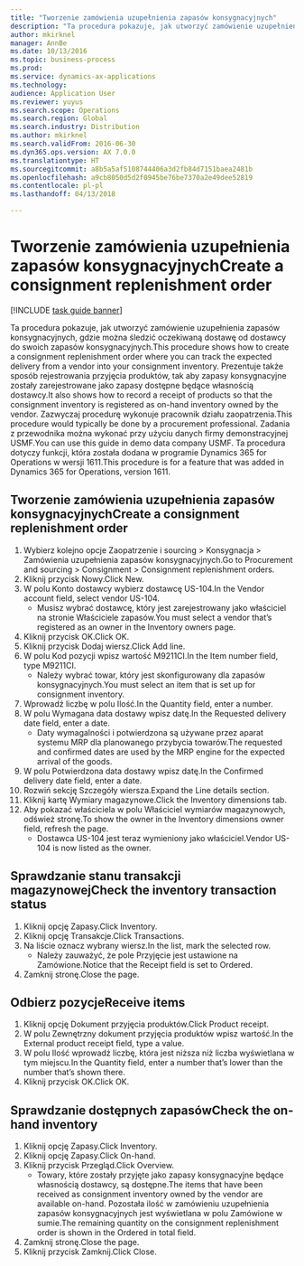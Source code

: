 ```yaml
---
title: "Tworzenie zamówienia uzupełnienia zapasów konsygnacyjnych"
description: "Ta procedura pokazuje, jak utworzyć zamówienie uzupełnienia zapasów konsygnacyjnych, gdzie można śledzić oczekiwaną dostawę od dostawcy do swoich zapasów konsygnacyjnych."
author: mkirknel
manager: AnnBe
ms.date: 10/13/2016
ms.topic: business-process
ms.prod: 
ms.service: dynamics-ax-applications
ms.technology: 
audience: Application User
ms.reviewer: yuyus
ms.search.scope: Operations
ms.search.region: Global
ms.search.industry: Distribution
ms.author: mkirknel
ms.search.validFrom: 2016-06-30
ms.dyn365.ops.version: AX 7.0.0
ms.translationtype: HT
ms.sourcegitcommit: a8b5a5af5108744406a3d2fb84d7151baea2481b
ms.openlocfilehash: a9cb8050d5d2f0945be76be7370a2e49dee52819
ms.contentlocale: pl-pl
ms.lasthandoff: 04/13/2018

---
```

# <a name="create-a-consignment-replenishment-order"></a><span data-ttu-id="532ff-103">Tworzenie zamówienia uzupełnienia zapasów konsygnacyjnych</span><span class="sxs-lookup"><span data-stu-id="532ff-103">Create a consignment replenishment order</span></span>

[!INCLUDE [task guide banner](../../includes/task-guide-banner.md)]

<span data-ttu-id="532ff-104">Ta procedura pokazuje, jak utworzyć zamówienie uzupełnienia zapasów konsygnacyjnych, gdzie można śledzić oczekiwaną dostawę od dostawcy do swoich zapasów konsygnacyjnych.</span><span class="sxs-lookup"><span data-stu-id="532ff-104">This procedure shows how to create a consignment replenishment order where you can track the expected delivery from a vendor into your consignment inventory.</span></span> <span data-ttu-id="532ff-105">Prezentuje także sposób rejestrowania przyjęcia produktów, tak aby zapasy konsygnacyjne zostały zarejestrowane jako zapasy dostępne będące własnością dostawcy.</span><span class="sxs-lookup"><span data-stu-id="532ff-105">It also shows how to record a receipt of products so that the consignment inventory is registered as on-hand inventory owned by the vendor.</span></span> <span data-ttu-id="532ff-106">Zazwyczaj procedurę wykonuje pracownik działu zaopatrzenia.</span><span class="sxs-lookup"><span data-stu-id="532ff-106">This procedure would typically be done by a procurement professional.</span></span> <span data-ttu-id="532ff-107">Zadania z przewodnika można wykonać przy użyciu danych firmy demonstracyjnej USMF.</span><span class="sxs-lookup"><span data-stu-id="532ff-107">You can use this guide in demo data company USMF.</span></span> <span data-ttu-id="532ff-108">Ta procedura dotyczy funkcji, która została dodana w programie Dynamics 365 for Operations w wersji 1611.</span><span class="sxs-lookup"><span data-stu-id="532ff-108">This procedure is for a feature that was added in Dynamics 365 for Operations, version 1611.</span></span>




## <a name="create-a-consignment-replenishment-order"></a><span data-ttu-id="532ff-109">Tworzenie zamówienia uzupełnienia zapasów konsygnacyjnych</span><span class="sxs-lookup"><span data-stu-id="532ff-109">Create a consignment replenishment order</span></span>
1. <span data-ttu-id="532ff-110">Wybierz kolejno opcje Zaopatrzenie i sourcing > Konsygnacja > Zamówienia uzupełnienia zapasów konsygnacyjnych.</span><span class="sxs-lookup"><span data-stu-id="532ff-110">Go to Procurement and sourcing > Consignment > Consignment replenishment orders.</span></span>
2. <span data-ttu-id="532ff-111">Kliknij przycisk Nowy.</span><span class="sxs-lookup"><span data-stu-id="532ff-111">Click New.</span></span>
3. <span data-ttu-id="532ff-112">W polu Konto dostawcy wybierz dostawcę US-104.</span><span class="sxs-lookup"><span data-stu-id="532ff-112">In the Vendor account field, select vendor US-104.</span></span>
    * <span data-ttu-id="532ff-113">Musisz wybrać dostawcę, który jest zarejestrowany jako właściciel na stronie Właściciele zapasów.</span><span class="sxs-lookup"><span data-stu-id="532ff-113">You must select a vendor that’s registered as an owner in the Inventory owners page.</span></span>  
4. <span data-ttu-id="532ff-114">Kliknij przycisk OK.</span><span class="sxs-lookup"><span data-stu-id="532ff-114">Click OK.</span></span>
5. <span data-ttu-id="532ff-115">Kliknij przycisk Dodaj wiersz.</span><span class="sxs-lookup"><span data-stu-id="532ff-115">Click Add line.</span></span>
6. <span data-ttu-id="532ff-116">W polu Kod pozycji wpisz wartość M9211CI.</span><span class="sxs-lookup"><span data-stu-id="532ff-116">In the Item number field, type M9211CI.</span></span>
    * <span data-ttu-id="532ff-117">Należy wybrać towar, który jest skonfigurowany dla zapasów konsygnacyjnych.</span><span class="sxs-lookup"><span data-stu-id="532ff-117">You must select an item that is set up for consignment inventory.</span></span>  
7. <span data-ttu-id="532ff-118">Wprowadź liczbę w polu Ilość.</span><span class="sxs-lookup"><span data-stu-id="532ff-118">In the Quantity field, enter a number.</span></span>
8. <span data-ttu-id="532ff-119">W polu Wymagana data dostawy wpisz datę.</span><span class="sxs-lookup"><span data-stu-id="532ff-119">In the Requested delivery date field, enter a date.</span></span>
    * <span data-ttu-id="532ff-120">Daty wymagalności i potwierdzona są używane przez aparat systemu MRP dla planowanego przybycia towarów.</span><span class="sxs-lookup"><span data-stu-id="532ff-120">The requested and confirmed dates are used by the MRP engine for the expected arrival of the goods.</span></span>  
9. <span data-ttu-id="532ff-121">W polu Potwierdzona data dostawy wpisz datę.</span><span class="sxs-lookup"><span data-stu-id="532ff-121">In the Confirmed delivery date field, enter a date.</span></span>
10. <span data-ttu-id="532ff-122">Rozwiń sekcję Szczegóły wiersza.</span><span class="sxs-lookup"><span data-stu-id="532ff-122">Expand the Line details section.</span></span>
11. <span data-ttu-id="532ff-123">Kliknij kartę Wymiary magazynowe.</span><span class="sxs-lookup"><span data-stu-id="532ff-123">Click the Inventory dimensions tab.</span></span>
12. <span data-ttu-id="532ff-124">Aby pokazać właściciela w polu Właściciel wymiarów magazynowych, odśwież stronę.</span><span class="sxs-lookup"><span data-stu-id="532ff-124">To show the owner in the Inventory dimensions owner field, refresh the page.</span></span>
    * <span data-ttu-id="532ff-125">Dostawca US-104 jest teraz wymieniony jako właściciel.</span><span class="sxs-lookup"><span data-stu-id="532ff-125">Vendor US-104 is now listed as the owner.</span></span>  

## <a name="check-the-inventory-transaction-status"></a><span data-ttu-id="532ff-126">Sprawdzanie stanu transakcji magazynowej</span><span class="sxs-lookup"><span data-stu-id="532ff-126">Check the inventory transaction status</span></span>
1. <span data-ttu-id="532ff-127">Kliknij opcję Zapasy.</span><span class="sxs-lookup"><span data-stu-id="532ff-127">Click Inventory.</span></span>
2. <span data-ttu-id="532ff-128">Kliknij opcję Transakcje.</span><span class="sxs-lookup"><span data-stu-id="532ff-128">Click Transactions.</span></span>
3. <span data-ttu-id="532ff-129">Na liście oznacz wybrany wiersz.</span><span class="sxs-lookup"><span data-stu-id="532ff-129">In the list, mark the selected row.</span></span>
    * <span data-ttu-id="532ff-130">Należy zauważyć, że pole Przyjęcie jest ustawione na Zamówione.</span><span class="sxs-lookup"><span data-stu-id="532ff-130">Notice that the Receipt field is set to Ordered.</span></span>  
4. <span data-ttu-id="532ff-131">Zamknij stronę.</span><span class="sxs-lookup"><span data-stu-id="532ff-131">Close the page.</span></span>

## <a name="receive-items"></a><span data-ttu-id="532ff-132">Odbierz pozycje</span><span class="sxs-lookup"><span data-stu-id="532ff-132">Receive items</span></span>
1. <span data-ttu-id="532ff-133">Kliknij opcję Dokument przyjęcia produktów.</span><span class="sxs-lookup"><span data-stu-id="532ff-133">Click Product receipt.</span></span>
2. <span data-ttu-id="532ff-134">W polu Zewnętrzny dokument przyjęcia produktów wpisz wartość.</span><span class="sxs-lookup"><span data-stu-id="532ff-134">In the External product receipt field, type a value.</span></span>
3. <span data-ttu-id="532ff-135">W polu Ilość wprowadź liczbę, która jest niższa niż liczba wyświetlana w tym miejscu.</span><span class="sxs-lookup"><span data-stu-id="532ff-135">In the Quantity field, enter a number that’s lower than the number that’s shown there.</span></span>
4. <span data-ttu-id="532ff-136">Kliknij przycisk OK.</span><span class="sxs-lookup"><span data-stu-id="532ff-136">Click OK.</span></span>

## <a name="check-the-on-hand-inventory"></a><span data-ttu-id="532ff-137">Sprawdzanie dostępnych zapasów</span><span class="sxs-lookup"><span data-stu-id="532ff-137">Check the on-hand inventory</span></span>
1. <span data-ttu-id="532ff-138">Kliknij opcję Zapasy.</span><span class="sxs-lookup"><span data-stu-id="532ff-138">Click Inventory.</span></span>
2. <span data-ttu-id="532ff-139">Kliknij opcję Zapasy.</span><span class="sxs-lookup"><span data-stu-id="532ff-139">Click On-hand.</span></span>
3. <span data-ttu-id="532ff-140">Kliknij przycisk Przegląd.</span><span class="sxs-lookup"><span data-stu-id="532ff-140">Click Overview.</span></span>
    * <span data-ttu-id="532ff-141">Towary, które zostały przyjęte jako zapasy konsygnacyjne będące własnością dostawcy, są dostępne.</span><span class="sxs-lookup"><span data-stu-id="532ff-141">The items that have been received as consignment inventory owned by the vendor are available on-hand.</span></span> <span data-ttu-id="532ff-142">Pozostała ilość w zamówieniu uzupełnienia zapasów konsygnacyjnych jest wyświetlana w polu Zamówione w sumie.</span><span class="sxs-lookup"><span data-stu-id="532ff-142">The remaining quantity on the consignment replenishment order is shown in the Ordered in total field.</span></span>  
4. <span data-ttu-id="532ff-143">Zamknij stronę.</span><span class="sxs-lookup"><span data-stu-id="532ff-143">Close the page.</span></span>
5. <span data-ttu-id="532ff-144">Kliknij przycisk Zamknij.</span><span class="sxs-lookup"><span data-stu-id="532ff-144">Click Close.</span></span>

